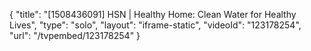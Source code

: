 {
    "title": "[1508436091] HSN | Healthy Home: Clean Water for Healthy Lives",
    "type": "solo",
    "layout": "iframe-static",
    "videoId": "123178254",
    "url": "\/tvpembed\/123178254"
}